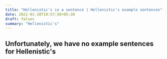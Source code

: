 ```yaml
---
title: "Hellenistic's in a sentence | Hellenistic's example sentences"
date: 2021-01-20T19:57:50+05:30
draft: falses
summary: "Hellenistic's"
---
```

## Unfortunately, we have no example sentences for Hellenistic's                 
